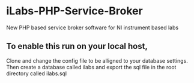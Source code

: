 # iLabs-PHP-Service-Broker
New PHP based service broker software for NI instrument based labs

## To enable this run on your local host, 
Clone and change the config file to be alligned to your database settings.
Then create a database called ilabs and export the sql file in the root directory called ilabs.sql
